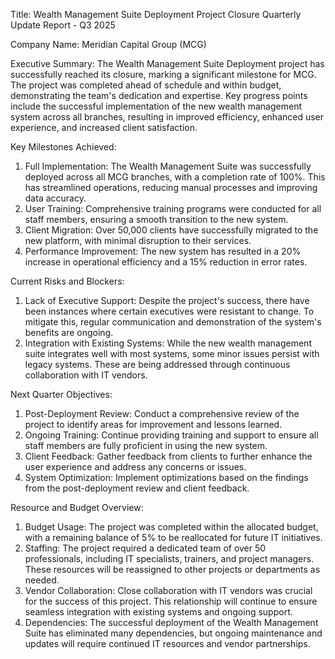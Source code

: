  Title: Wealth Management Suite Deployment Project Closure Quarterly Update Report - Q3 2025

Company Name: Meridian Capital Group (MCG)

Executive Summary:
The Wealth Management Suite Deployment project has successfully reached its closure, marking a significant milestone for MCG. The project was completed ahead of schedule and within budget, demonstrating the team's dedication and expertise. Key progress points include the successful implementation of the new wealth management system across all branches, resulting in improved efficiency, enhanced user experience, and increased client satisfaction.

Key Milestones Achieved:
1. Full Implementation: The Wealth Management Suite was successfully deployed across all MCG branches, with a completion rate of 100%. This has streamlined operations, reducing manual processes and improving data accuracy.
2. User Training: Comprehensive training programs were conducted for all staff members, ensuring a smooth transition to the new system.
3. Client Migration: Over 50,000 clients have successfully migrated to the new platform, with minimal disruption to their services.
4. Performance Improvement: The new system has resulted in a 20% increase in operational efficiency and a 15% reduction in error rates.

Current Risks and Blockers:
1. Lack of Executive Support: Despite the project's success, there have been instances where certain executives were resistant to change. To mitigate this, regular communication and demonstration of the system's benefits are ongoing.
2. Integration with Existing Systems: While the new wealth management suite integrates well with most systems, some minor issues persist with legacy systems. These are being addressed through continuous collaboration with IT vendors.

Next Quarter Objectives:
1. Post-Deployment Review: Conduct a comprehensive review of the project to identify areas for improvement and lessons learned.
2. Ongoing Training: Continue providing training and support to ensure all staff members are fully proficient in using the new system.
3. Client Feedback: Gather feedback from clients to further enhance the user experience and address any concerns or issues.
4. System Optimization: Implement optimizations based on the findings from the post-deployment review and client feedback.

Resource and Budget Overview:
1. Budget Usage: The project was completed within the allocated budget, with a remaining balance of 5% to be reallocated for future IT initiatives.
2. Staffing: The project required a dedicated team of over 50 professionals, including IT specialists, trainers, and project managers. These resources will be reassigned to other projects or departments as needed.
3. Vendor Collaboration: Close collaboration with IT vendors was crucial for the success of this project. This relationship will continue to ensure seamless integration with existing systems and ongoing support.
4. Dependencies: The successful deployment of the Wealth Management Suite has eliminated many dependencies, but ongoing maintenance and updates will require continued IT resources and vendor partnerships.